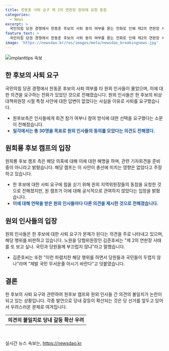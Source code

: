 ```yaml
---
title: 한동훈 사퇴 요구 제 2의 연판장 원외에 요청 동참
categories:
  - News
excerpt: >
  국민의힘 당권 경쟁에서 한동훈 후보의 사퇴 동의 여부를 묻는 전화로 인해 제2의 연판장 사태 우려가 나왔다. 일부 원외 인사들은 한 후보의 사퇴를 요구하는 전화를 받았으며, 이에 대한 의견은 분분하다. 원희룡 캠프는 관여를 부인하고, 한 후보는 총선에서의 영향이 없다고 주장하고 있다. 그러나 원 캠프는 사퇴 요구를 힘을 싣기 위해 동참을 호소한 것으로 전해졌다. 이에 대한 의견은 분분하며, 해당 사안은 논란을 빚고 있다.
feature_text: >
  국민의힘 당권 경쟁에서 한동훈 후보의 사퇴 동의 여부를 묻는 전화로 인해 제2의 연판장 사태 우려가 나왔다. 일부 원외 인사들은 한 후보의 사퇴를 요구하는 전화를 받았으며, 이에 대한 의견은 분분하다. 원희룡 캠프는 관여를 부인하고, 한 후보는 총선에서의 영향이 없다고 주장하고 있다. 그러나 원 캠프는 사퇴 요구를 힘을 싣기 위해 동참을 호소한 것으로 전해졌다. 이에 대한 의견은 분분하며, 해당 사안은 논란을 빚고 있다.
image: 'https://newsdao.kr/res/images/meta/newsdao_breakingnews.jpg'
---
```


<p><img src="https://newsdao.kr/res/images/meta/newsdao_breakingnews.jpg" alt="implanttips 속보" /></p>

<h2 data-ke-size="size26">한 후보의 사퇴 요구</h2>

<p data-ke-size="size16">국민의힘 당권 경쟁에서 한동훈 후보의 사퇴 여부를 타 원외 인사들이 물었으며, 이에 대한 의견을 요구하는 전화가 있었던 것으로 전해졌습니다. 원외 인사들은 한 후보의 비상대책위원장 시절 특정 사안에 대한 답변이 없었다는 사실을 이유로 사퇴를 요구했습니다.</p>

<ul>
<li>원후보측은 인사들에게 회견 참가 여부나 참여 방식에 대한 선택을 요구했다는 소문이 전해졌습니다.</li>
<li><b><span style="color: #1a5490;">일각에서는 총 30명을 목표로 원외 인사들의 동의를 모았다는 의견도 전해졌다.</span></b></li>
</ul>

<h2 data-ke-size="size26">원희룡 후보 캠프의 입장</h2>

<p data-ke-size="size16">원희룡 후보 캠프 측은 해당 의혹에 대해 이에 대한 해명을 하며, 관련 기자회견을 준비 중이 아니라고 밝혔습니다. 해당 캠프는 이 사안이 총선에 미치는 영향은 없었다고 주장하고 있습니다.</p>

<ul>
<li>한 후보에 대한 사퇴 요구에 힘을 싣기 위해 원외 지역위원장들의 동참을 요청한 것으로 전해졌지만, 원 캠프가 이에 대해 공식적으로 관여하지 않았다는 입장을 밝혔습니다.</li>
<li><b><span style="color: #1a5490;">이에 대해 연락을 받은 원외 인사들마다 다른 의견을 제시한 것으로 전해졌습니다.</span></b></li>
</ul>

<h2 data-ke-size="size26">원외 인사들의 입장</h2>

<p data-ke-size="size16">원외 인사들은 한 후보에 대한 사퇴 요구가 문제가 된다는 의견을 주로 나타내고 있으며, 해당 행위를 비판하고 있습니다. 노원을 당협위원장인 김준호씨는 "제 2의 연판장 사태를 또 보고 싶나. 국민과 당원들께 부끄럽지 않냐"라고 말했습니다.</p>

<ul>
<li>김준호씨는 또한 "이런 파렴치한 해당 행위를 하면서 당원들과 국민들이 두렵지 않나"라며 "제발 국민 무서운줄 아시기 바란다"고 덧붙였습니다.</li>
</ul>

<h2 data-ke-size="size26">결론</h2>

<p data-ke-size="size16">한 후보의 사퇴 요구와 관련하여 원후보 캠프와 원외 인사들 간 의견의 불일치가 논란이 되고 있는 상황입니다. 각종 발언으로 당내 갈등이 확산되는 것은 당 선거를 앞두고 있어서 우려스러운 문제로 여겨집니다.</p>

<table>
<tbody>
<tr>
<td style="text-align: center; height: 17px;"><b>의견의 불일치로 당내 갈등 확산 우려</b></td>
</tr>
</tbody>
</table>

<p data-ke-size="size16">&nbsp;</p>
실시간 뉴스 속보는, <a href="https://newsdao.kr" rel="dofollow">https://newsdao.kr</a>


